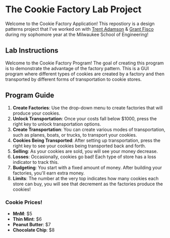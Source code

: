 # The Cookie Factory Lab Project
Welcome to the Cookie Factory Application! This repostiory is a design patterns project that I've worked on with [Trent Adamson](https://www.linkedin.com/in/trent-adamson-6a8351293/) & [Grant Fisco](https://www.linkedin.com/in/grantfiscocs/) during my sophomore year at the Milwaukee School of Engineering!

## Lab Instructions
Welcome to the Cookie Factory Program! The goal of creating this program is to demonstrate the advantage of the factory pattern. This is a GUI program where different types of cookies are created by a factory and then transported by different forms of transportation to cookie stores. 

## Program Guide
1. **Create Factories**: Use the drop-down menu to create factories that will produce your cookies.
2. **Unlock Transportation**: Once your costs fall below $1000, press the right key to unlock transportation options.
3. **Create Transportation**: You can create various modes of transportation, such as planes, boats, or trucks, to transport 
your cookies.
4. **Cookies Being Transported**: After setting up transportation, press the right key to see your cookies 
being transported back and forth.
5. **Selling**: As your cookies are sold, you will see your money decrease.
6. **Losses**: Occasionally, cookies go bad! Each type of store has a loss indicator to track this.
7. **Budgeting**: You start with a fixed amount of money. After building your factories, you'll earn extra money.
8. **Limits**: The number at the very top indicates how many cookies each store can buy, you will see that decrement 
as the factories produce the cookies!

### Cookie Prices!
- **MnM**: $5
- **Thin Mint**: $6
- **Peanut Butter**: $7
- **Chocolate Chip**: $8
